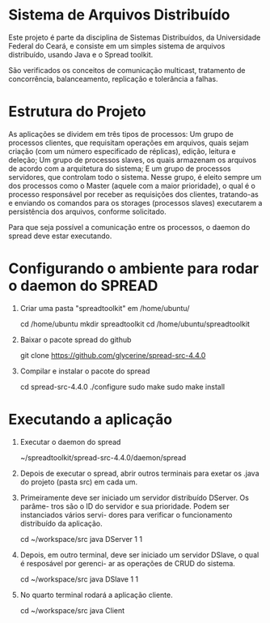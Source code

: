 # Sistema de Arquivos Distribuído

Este projeto é parte da disciplina de Sistemas Distribuídos, da Universidade Federal do Ceará, e consiste em um simples sistema de arquivos distribuído, usando Java e o Spread toolkit.

São verificados os conceitos de comunicação multicast, tratamento de concorrência, balanceamento, replicação e tolerância a falhas.

# Estrutura do Projeto

As aplicações se dividem em três tipos de processos:
Um grupo de processos clientes, que requisitam operações em arquivos, quais sejam criação (com um número especificado de réplicas), edição, leitura e deleção;
Um grupo de processos slaves, os quais armazenam os arquivos de acordo com a arquitetura do sistema;
E um grupo de processos servidores, que controlam todo o sistema. Nesse grupo, é eleito sempre um dos processos como o Master (aquele com a maior prioridade), o qual é o processo responsável por receber as requisições dos clientes, tratando-as e enviando os comandos para os storages (processos slaves) executarem a persistência dos arquivos, conforme solicitado.

Para que seja possível a comunicação entre os processos, o daemon do spread deve estar executando.

# Configurando o ambiente para rodar o daemon do SPREAD

1. Criar uma pasta "spreadtoolkit" em /home/ubuntu/
    
    cd /home/ubuntu
    mkdir spreadtoolkit
    cd /home/ubuntu/spreadtoolkit

2. Baixar o pacote spread do github
    
    git clone https://github.com/glycerine/spread-src-4.4.0

3. Compilar e instalar o pacote do spread
    
    cd spread-src-4.4.0
    ./configure
    sudo make
    sudo make install

# Executando a aplicação

1. Executar o daemon do spread
    
    ~/spreadtoolkit/spread-src-4.4.0/daemon/spread

2. Depois de executar o spread, abrir outros terminais para exetar os .java do
projeto (pasta src) em cada um.

3. Primeiramente deve ser iniciado um servidor distribuído DServer. Os parâme-
tros são o ID do servidor e sua prioridade. Podem ser instanciados vários servi-
dores para verificar o funcionamento distribuído da aplicação.
    
    cd ~/workspace/src
    java DServer 1 1

4. Depois, em outro terminal, deve ser iniciado um servidor DSlave, o qual é resposável por gerenci-
ar as operações de CRUD do sistema.

    cd ~/workspace/src
    java DSlave 1 1

5. No quarto terminal rodará a aplicação cliente.

    cd ~/workspace/src
    java Client
